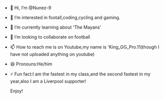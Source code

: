 - 👋 Hi, I’m @Nunez-9
- 👀 I’m interested in footall,coding,cycling and gaming.
- 🌱 I’m currently learning about 'The Mayans'
- 💞️ I’m looking to collaborate on football
- 📫 How to reach me is on Youtube,my name is 'King_GG_Pro.11(though I have not uploaded anything on youtube)
- 😄 Pronouns:He/him
- ⚡ Fun fact:I am the fastest in my class,and the second
  fastest in my year,also I am a Liverpool supporter!

  Enjoy!

